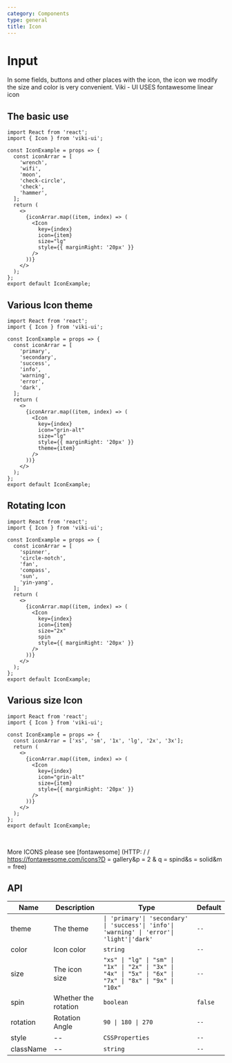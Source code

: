 ```yaml
---
category: Components
type: general
title: Icon
---
```


# Input

In some fields, buttons and other places with the icon, the icon we modify the size and color is very convenient.
Viki - UI USES fontawesome linear icon

## The basic use

```tsx
import React from 'react';
import { Icon } from 'viki-ui';

const IconExample = props => {
  const iconArrar = [
    'wrench',
    'wifi',
    'moon',
    'check-circle',
    'check',
    'hammer',
  ];
  return (
    <>
      {iconArrar.map((item, index) => (
        <Icon
          key={index}
          icon={item}
          size="lg"
          style={{ marginRight: '20px' }}
        />
      ))}
    </>
  );
};
export default IconExample;
```

## Various Icon theme

```tsx
import React from 'react';
import { Icon } from 'viki-ui';

const IconExample = props => {
  const iconArrar = [
    'primary',
    'secondary',
    'success',
    'info',
    'warning',
    'error',
    'dark',
  ];
  return (
    <>
      {iconArrar.map((item, index) => (
        <Icon
          key={index}
          icon="grin-alt"
          size="lg"
          style={{ marginRight: '20px' }}
          theme={item}
        />
      ))}
    </>
  );
};
export default IconExample;
```

## Rotating Icon

```tsx
import React from 'react';
import { Icon } from 'viki-ui';

const IconExample = props => {
  const iconArrar = [
    'spinner',
    'circle-notch',
    'fan',
    'compass',
    'sun',
    'yin-yang',
  ];
  return (
    <>
      {iconArrar.map((item, index) => (
        <Icon
          key={index}
          icon={item}
          size="2x"
          spin
          style={{ marginRight: '20px' }}
        />
      ))}
    </>
  );
};
export default IconExample;
```

## Various size Icon

```tsx
import React from 'react';
import { Icon } from 'viki-ui';

const IconExample = props => {
  const iconArrar = ['xs', 'sm', '1x', 'lg', '2x', '3x'];
  return (
    <>
      {iconArrar.map((item, index) => (
        <Icon
          key={index}
          icon="grin-alt"
          size={item}
          style={{ marginRight: '20px' }}
        />
      ))}
    </>
  );
};
export default IconExample;
```

<br/>

More ICONS please see [fontawesome] (HTTP: / / https://fontawesome.com/icons?D = gallery&p = 2 & q = spind&s = solid&m = free)

## API

| Name      | Description          | Type                                                                                                    | Default |
| --------- | -------------------- | ------------------------------------------------------------------------------------------------------- | ------- |
| theme     | The theme            | `\| 'primary'\| 'secondary' \| 'success'\| 'info'\| 'warning' \| 'error'\| 'light'\|'dark'`             | `--`    |
| color     | Icon color           | `string`                                                                                                | `--`    |
| size      | The icon size        | `"xs" \| "lg" \| "sm" \| "1x" \| "2x" \| "3x" \| "4x" \| "5x" \| "6x" \| "7x" \| "8x" \| "9x" \| "10x"` | `--`    |
| spin      | Whether the rotation | `boolean`                                                                                               | `false` |  | `--` |
| rotation  | Rotation Angle       | `90 \| 180 \| 270`                                                                                      | `--`    |
| style     | --                   | `CSSProperties`                                                                                         | `--`    |
| className | --                   | `string`                                                                                                | `--`    |
